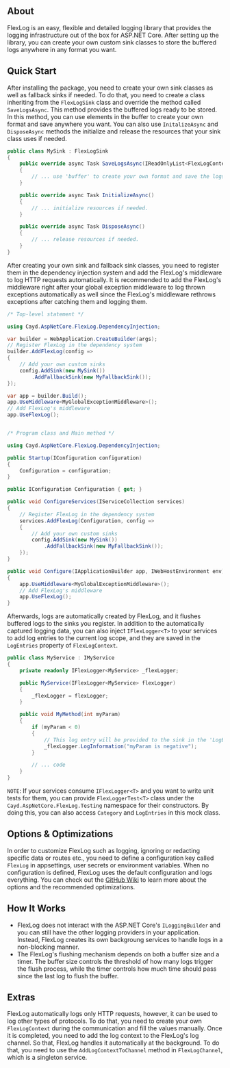 ## About
FlexLog is an easy, flexible and detailed logging library that provides the logging infrastructure out of the box for ASP.NET Core. After setting up the library, you can create your own custom sink classes to store the buffered logs anywhere in any format you want.

## Quick Start
After installing the package, you need to create your own sink classes as well as fallback sinks if needed. To do that, you need to create a class inheriting from the `FlexLogSink` class and override the method called `SaveLogsAsync`. This method provides the buffered logs ready to be stored. In this method, you can use elements in the buffer to create your own format and save anywhere you want. You can also use `InitalizeAsync` and `DisposeAsync` methods the initialize and release the resources that your sink class uses if needed.

```csharp
public class MySink : FlexLogSink
{
    public override async Task SaveLogsAsync(IReadOnlyList<FlexLogContext> buffer)
    {
        // ... use 'buffer' to create your own format and save the logs.
    }

    public override async Task InitializeAsync()
    {
        // ... initialize resources if needed.
    }

    public override async Task DisposeAsync()
    {
        // ... release resources if needed.
    }
}
```

After creating your own sink and fallback sink classes, you need to register them in the dependency injection system and add the FlexLog's middleware to log HTTP requests automatically. It is recommended to add the FlexLog's middleware right after your global exception middleware to log thrown exceptions automatically as well since the FlexLog's middleware rethrows exceptions after catching them and logging them.

```csharp
/* Top-level statement */

using Cayd.AspNetCore.FlexLog.DependencyInjection;

var builder = WebApplication.CreateBuilder(args);
// Register FlexLog in the dependency system
builder.AddFlexLog(config =>
{
    // Add your own custom sinks
    config.AddSink(new MySink())
        .AddFallbackSink(new MyFallbackSink());
});

var app = builder.Build();
app.UseMiddleware<MyGlobalExceptionMiddleware>();
// Add FlexLog's middleware
app.UseFlexLog();


/* Program class and Main method */

using Cayd.AspNetCore.FlexLog.DependencyInjection;

public Startup(IConfiguration configuration)
{
    Configuration = configuration;
}

public IConfiguration Configuration { get; }

public void ConfigureServices(IServiceCollection services)
{
    // Register FlexLog in the dependency system
    services.AddFlexLog(Configuration, config =>
    {
        // Add your own custom sinks
        config.AddSink(new MySink())
            .AddFallbackSink(new MyFallbackSink());
    });
}

public void Configure(IApplicationBuilder app, IWebHostEnvironment env)
{
    app.UseMiddleware<MyGlobalExceptionMiddleware>();
    // Add FlexLog's middleware
    app.UseFlexLog();
}
```

Afterwards, logs are automatically created by FlexLog, and it flushes buffered logs to the sinks you register. In addition to the automatically captured logging data, you can also inject `IFlexLogger<T>` to your services to add log entries to the current log scope, and they are saved in the `LogEntries` property of `FlexLogContext`.

```csharp
public class MyService : IMyService
{
    private readonly IFlexLogger<MyService> _flexLogger;

    public MyService(IFlexLogger<MyService> flexLogger)
    {
        _flexLogger = flexLogger;
    }

    public void MyMethod(int myParam)
    {
        if (myParam < 0)
        {
            // This log entry will be provided to the sink in the 'LogEntries' property of the related scope's FlexLogContext.
            _flexLogger.LogInformation("myParam is negative");
        }

        // ... code
    }
}
```

`NOTE`: If your services consume `IFlexLogger<T>` and you want to write unit tests for them, you can provide `FlexLoggerTest<T>` class under the `Cayd.AspNetCore.FlexLog.Testing` namespace for their constructors. By doing this, you can also access `Category` and `LogEntries` in this mock class.

## Options & Optimizations
In order to customize FlexLog such as logging, ignoring or redacting specific data or routes etc., you need to define a configuration key called `FlexLog` in appsettings, user secrets or environment variables. When no configuration is defined, FlexLog uses the default configuration and logs everything. You can check out the [GitHub Wiki](https://github.com/c-ayd/Cayd.AspNetCore.FlexLog/wiki) to learn more about the options and the recommended optimizations.

## How It Works
- FlexLog does not interact with the ASP.NET Core's `ILoggingBuilder` and you can still have the other logging providers in your application. Instead, FlexLog creates its own backgroung services to handle logs in a non-blocking manner.
- The FlexLog's flushing mechanism depends on both a buffer size and a timer. The buffer size controls the threshold of how many logs trigger the flush process, while the timer controls how much time should pass since the last log to flush the buffer.

## Extras
FlexLog automatically logs only HTTP requests, however, it can be used to log other types of protocols. To do that, you need to create your own `FlexLogContext` during the communication and fill the values manually. Once it is completed, you need to add the log context to the FlexLog's log channel. So that, FlexLog handles it automatically at the background. To do that, you need to use the `AddLogContextToChannel` method in `FlexLogChannel`, which is a singleton service.